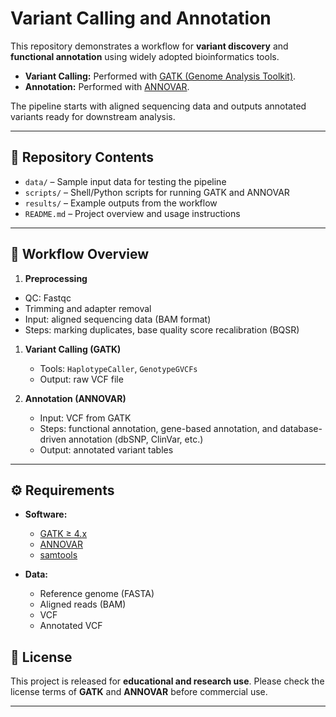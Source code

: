 # Variant Calling and Annotation

This repository demonstrates a workflow for **variant discovery** and **functional annotation** using widely adopted bioinformatics tools.

* **Variant Calling:** Performed with [GATK (Genome Analysis Toolkit)](https://gatk.broadinstitute.org/).
* **Annotation:** Performed with [ANNOVAR](https://annovar.openbioinformatics.org/en/latest/).

The pipeline starts with aligned sequencing data and outputs annotated variants ready for downstream analysis.

---

## 📂 Repository Contents

* `data/` – Sample input data for testing the pipeline
* `scripts/` – Shell/Python scripts for running GATK and ANNOVAR
* `results/` – Example outputs from the workflow
* `README.md` – Project overview and usage instructions

---

## 🚀 Workflow Overview

1. **Preprocessing**

  * QC: Fastqc
   * Trimming and adapter removal
   * Input: aligned sequencing data (BAM format)
   * Steps: marking duplicates, base quality score recalibration (BQSR)

1. **Variant Calling (GATK)**

   * Tools: `HaplotypeCaller`, `GenotypeGVCFs`
   * Output: raw VCF file

2. **Annotation (ANNOVAR)**

   * Input: VCF from GATK
   * Steps: functional annotation, gene-based annotation, and database-driven annotation (dbSNP, ClinVar, etc.)
   * Output: annotated variant tables

---

## ⚙️ Requirements

* **Software:**

  * [GATK ≥ 4.x](https://gatk.broadinstitute.org/)
  * [ANNOVAR](https://annovar.openbioinformatics.org/)
  * [samtools](http://www.htslib.org/)


* **Data:**

  * Reference genome (FASTA)
  * Aligned reads (BAM)
  * VCF
  * Annotated VCF

## 📜 License

This project is released for **educational and research use**. Please check the license terms of **GATK** and **ANNOVAR** before commercial use.

---

